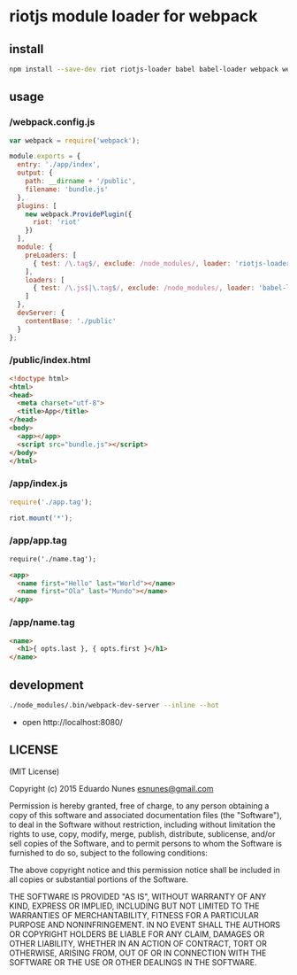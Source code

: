 # riotjs module loader for webpack

## install
```bash
npm install --save-dev riot riotjs-loader babel babel-loader webpack webpack-dev-server
```

## usage

### /webpack.config.js
```javascript
var webpack = require('webpack');

module.exports = {
  entry: './app/index',
  output: {
    path: __dirname + '/public',
    filename: 'bundle.js'
  },
  plugins: [
    new webpack.ProvidePlugin({
      riot: 'riot'
    })
  ],
  module: {
    preLoaders: [
      { test: /\.tag$/, exclude: /node_modules/, loader: 'riotjs-loader', query: { type: 'none' } }
    ],
    loaders: [
      { test: /\.js$|\.tag$/, exclude: /node_modules/, loader: 'babel-loader' }
    ]
  },
  devServer: {
    contentBase: './public'
  }
};
```

### /public/index.html
```html
<!doctype html>
<html>
<head>
  <meta charset="utf-8">
  <title>App</title>
</head>
<body>
  <app></app>
  <script src="bundle.js"></script>
</body>
</html>
```

### /app/index.js
```javascript
require('./app.tag');

riot.mount('*');
```

### /app/app.tag
```html
require('./name.tag');

<app>
  <name first="Hello" last="World"></name>
  <name first="Ola" last="Mundo"></name>
</app>
```

### /app/name.tag
```html
<name>
  <h1>{ opts.last }, { opts.first }</h1>
</name>
```

## development

```bash
./node_modules/.bin/webpack-dev-server --inline --hot
```
- open http://localhost:8080/

## LICENSE

(MIT License)

Copyright (c) 2015 Eduardo Nunes <esnunes@gmail.com>

Permission is hereby granted, free of charge, to any person obtaining a copy
of this software and associated documentation files (the "Software"), to deal
in the Software without restriction, including without limitation the rights
to use, copy, modify, merge, publish, distribute, sublicense, and/or sell
copies of the Software, and to permit persons to whom the Software is
furnished to do so, subject to the following conditions:

The above copyright notice and this permission notice shall be included in
all copies or substantial portions of the Software.

THE SOFTWARE IS PROVIDED "AS IS", WITHOUT WARRANTY OF ANY KIND, EXPRESS OR
IMPLIED, INCLUDING BUT NOT LIMITED TO THE WARRANTIES OF MERCHANTABILITY,
FITNESS FOR A PARTICULAR PURPOSE AND NONINFRINGEMENT. IN NO EVENT SHALL THE
AUTHORS OR COPYRIGHT HOLDERS BE LIABLE FOR ANY CLAIM, DAMAGES OR OTHER
LIABILITY, WHETHER IN AN ACTION OF CONTRACT, TORT OR OTHERWISE, ARISING FROM,
OUT OF OR IN CONNECTION WITH THE SOFTWARE OR THE USE OR OTHER DEALINGS IN
THE SOFTWARE.
